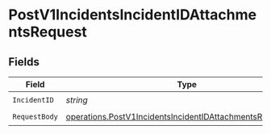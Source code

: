 # PostV1IncidentsIncidentIDAttachmentsRequest


## Fields

| Field                                                                                                                                    | Type                                                                                                                                     | Required                                                                                                                                 | Description                                                                                                                              |
| ---------------------------------------------------------------------------------------------------------------------------------------- | ---------------------------------------------------------------------------------------------------------------------------------------- | ---------------------------------------------------------------------------------------------------------------------------------------- | ---------------------------------------------------------------------------------------------------------------------------------------- |
| `IncidentID`                                                                                                                             | *string*                                                                                                                                 | :heavy_check_mark:                                                                                                                       | N/A                                                                                                                                      |
| `RequestBody`                                                                                                                            | [operations.PostV1IncidentsIncidentIDAttachmentsRequestBody](../../models/operations/postv1incidentsincidentidattachmentsrequestbody.md) | :heavy_check_mark:                                                                                                                       | N/A                                                                                                                                      |
